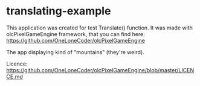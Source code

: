 # translating-example

This application was created for test Translate() function. 
It was made with olcPixelGameEngine framework, that you can find here:
https://github.com/OneLoneCoder/olcPixelGameEngine

The app displaying kind of "mountains" (they're weird). 

Licence: 
https://github.com/OneLoneCoder/olcPixelGameEngine/blob/master/LICENCE.md